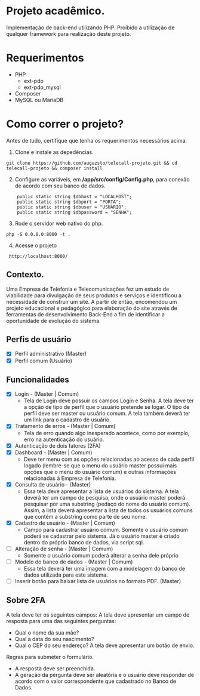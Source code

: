 # Projeto acadêmico.

Implementação de back-end utilizando PHP. Proíbido a utilização de qualquer framework para realização deste projeto.

# Requerimentos
- PHP
    - ext-pdo
    - ext-pdo_mysql
- Composer
- MySQL ou MariaDB

# Como correr o projeto?
Antes de tudo, certifique que tenha os requerimentos necessários acima.
1. Clone e instale as depedências.
```
git clone https://github.com/auguzsto/telecall-projeto.git && cd telecall-projeto && composer install
```
2. Configure as variáveis, em **/app/src/config/Config.php**, para conexão de acordo com seu banco de dados.
```
    public static string $dbhost = "LOCALHOST";
    public static string $dbport = "PORTA";
    public static string $dbuser = "USUÁRIO";
    public static string $dbpassword = "SENHA";
```
3. Rode o servidor web nativo do php.
```
php -S 0.0.0.0:8000 -t .
```
4. Acesse o projeto
```
 http://localhost:8000/
```

## Contexto.
Uma Empresa de Telefonia e Telecomunicações fez um estudo de viabilidade para divulgação de seus
produtos e serviços e identificou a necessidade de construir um site.
A partir de então, encomendou um projeto educacional e pedagógico para elaboração do site através
de ferramentas de desenvolvimento Back-End a fim de identificar a oportunidade de evolução do
sistema.

## Perfis de usuário
- [x] Perfil administrativo (Master)
- [x] Perfil comum (Usuário)

## Funcionalidades
- [x] Login - (Master | Comum)
    - Tela de Login deve possuir os campos Login e
Senha. A tela deve ter a opção de tipo de
perfil que o usuário pretende se logar. O tipo
de perfil deve ser master ou usuário comum.
A tela também deverá ter um link para o
cadastro de usuário.
- [x] Tratamento de erros - (Master | Comum)
    - Tela de erro quando algo inesperado
acontece, como por exemplo, erro na
autenticação do usuário.
- [x] Autenticação de dois fatores (2FA)
- [x] Dashboard - (Master | Comum)
    - Deve ter menu com as opções relacionadas
ao acesso de cada perfil logado (lembre-se
que o menu do usuário master possui mais
opções que o menu do usuário comum) e
outras informações relacionadas à Empresa
de Telefonia.
- [x] Consulta de usuário - (Master)
    - Essa tela deve apresentar a lista de usuários
do sistema. A tela deverá ter um campo de
pesquisa, onde o usuário master poderá
pesquisar por uma substring (pedaço do
nome do usuário comum). Assim, a lista
deverá apresentar a lista de todos os
usuários comuns que contém a substring
como parte de seu nome.
- [x] Cadastro de usuário - (Master | Comum)
    - Campo para cadastrar usuário comum.
Somente o usuário comum poderá se
cadastrar pelo sistema. Já o usuário master é
criado dentro do próprio banco de dados, via
script sql.
- [ ] Alteração de senha - (Master | Comum)
    - Somente o usuário comum poderá alterar a
senha dele próprio
- [ ] Modelo do banco de dados - (Master | Comum)
    - Essa tela deverá ter uma imagem com a
modelagem do banco de dados utilizada para
este sistema.
- [ ] Inserir botão para baixar lista de usuários no formato PDF. (Master)

## Sobre 2FA
A tela deve ter os seguintes campos:
A tela deve apresentar um campo de resposta para uma das seguintes perguntas:

- Qual o nome da sua mãe?
- Qual a data do seu nascimento?
- Qual o CEP do seu endereço?
A tela deve apresentar um botão de envio.

Regras para submeter o formulário.
- A resposta deve ser preenchida.
- A geração da pergunta deve ser aleatória e o usuário deve responder de acordo com o valor
correspondente que cadastrado no Banco de Dados.

